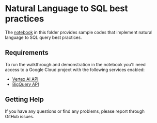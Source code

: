 # Natural Language to SQL best practices

The [notebook](./natural_language_to_sql.ipynb) in this folder provides sample codes that implement natural language to SQL query best practices.

## Requirements

To run the walkthrough and demonstration in the notebook you'll need access to a Google Cloud project with the following services enabled:

* [Vertex AI API](https://console.cloud.google.com/apis/library/aiplatform.googleapis.com)
* [BigQuery API](https://console.cloud.google.com/apis/library/bigquery.googleapis.com)

## Getting Help

If you have any questions or find any problems, please report through GitHub issues.
